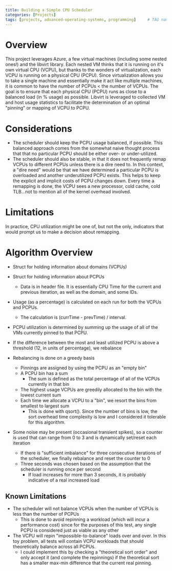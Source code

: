 ```yaml
---
title: Building a Simple CPU Scheduler
categories: [Projects]
tags: [projects, advanced-operating-systems, programming]     # TAG names should always be lowercase
---
```


# Overview
This project leverages Azure, a few virtual machines (including some nested ones!) and the libvirt library. Each nested VM thinks that it is running on it's own virtual CPU (VCPU), but thanks to the wonders of virtualization, each VCPU is running on a physical CPU (PCPU). Since virtualization allows you to take a single machine and essentially make it act like multiple machines, it is common to have the number of PCPUs < the number of VCPUs. The goal is to ensure that each physical CPU (PCPU) runs as close to a balanced load (in % usage) as possible. Libvirt is leveraged to collected VM and host usage statistics to facilitate the determination of an optimal "pinning" or mapping of VCPU to PCPU.

# Considerations
- The scheduler should keep the PCPU usage balanced, if possible. This balanced approach comes from the somewhat naive thought process that that no particular PCPU should be either over- or under-utilized.
- The scheduler should also be stable, in that it does not frequently remap VCPUs to different PCPUs unless there is a dire need to. In this context, a "dire need" would be that we have determined a particular PCPU is overloaded and another underutilized PCPU exists. This helps to keep the explicit and implicit costs of PCPU changes down. Every time a remapping is done, the VCPU sees a new processor, cold cache, cold TLB...not to mention all of the kernel overhead involved.

# Limitations
In practice, CPU utilization might be one of, but not the only, indicators that would prompt us to make a decision about remapping. 

# Algorithm Overview
- Struct for holding information about domains (VCPUs)
- Struct for holding information about PCPUs
    - Data is in header file. It is essentially CPU Time for the current and previous iteration, as well as the domain, and some IDs.


- Usage (as a percentage) is calculated on each run for both the VCPUs and PCPUs. 
    - The calculation is (currTime - prevTime) / interval.
- PCPU utilization is determined by summing up the usage of all of the VMs currently pinned to that PCPU.
- If the difference between the most and least utilized PCPU is above a threshold (12, in units of percentage), we rebalance
- Rebalancing is done on a greedy basis
    - Pinnings are assigned by using the PCPU as an "empty bin"
    - A PCPU bin has a sum
        - The sum is defined as the total percentage of all of the VCPUs currently in that bin
    - The highest usage VCPUs are greedily allocated to the bin with the lowest current sum
    - Each time we allocate a VCPU to a "bin", we resort the bins from smallest to largest sum
        - This is done with qsort(). Since the number of bins is low, the sort overhead time complexity is low and I considered it tolerable for this algorithm.

- Some noise may be present (occasional transient spikes), so a counter is used that can range from 0 to 3 and is dynamically set/reset each iteration
    - If there is "sufficient imbalance" for three consecutive iterations of the scheduler, we finally rebalance and reset the counter to 0
    - Three seconds was chosen based on the assumption that the scheduler is running once per second
        - If load increases for more than 3 seconds, it is probably indicative of a real increased load

## Known Limitations
- The scheduler will not balance VCPUs when the number of VCPUs is less than the number of PCPUs
    - This is done to avoid repinning a workload (which will incur a performance cost) since for the purposes of this test, any single PCPU is considered just as viable as any other
- The VCPU will repin "impossible-to-balance" loads over and over. In this toy problem, all tests will contain VCPU workloads that should theoretically balance across all PCPUs.
    - I could implement this by checking a "theoretical sort order" and only accept it (and complete the repinnings) if the theoretical sort has a smaller max-min difference that the current real pinning.




<!-- ## Requirements
- Persistent storage of job application records
- Should be able to track which specific resume was used, for future reference
- Should allow for additional notes to be attached to an application
- Should keep track of date applied
- Should track application and interview progress -->



